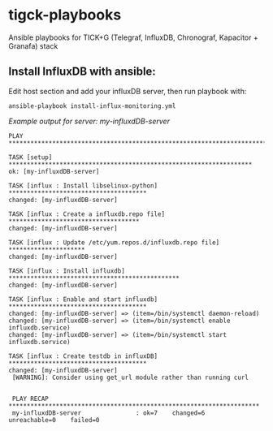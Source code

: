 # tigck-playbooks
Ansible playbooks for TICK+G (Telegraf, InfluxDB, Chronograf, Kapacitor + Granafa) stack



Install InfluxDB with ansible:
-----------------------------

Edit host section and add your influxDB server, then run playbook with:


`ansible-playbook install-influx-monitoring.yml`


*Example output for server: my-influxdDB-server* 

```
PLAY ***************************************************************************

TASK [setup] *******************************************************************
ok: [my-influxdDB-server]

TASK [influx : Install libselinux-python] **************************************
changed: [my-influxdDB-server]

TASK [influx : Create a influxdb.repo file] ************************************
changed: [my-influxdDB-server]

TASK [influx : Update /etc/yum.repos.d/influxdb.repo file] *********************
changed: [my-influxdDB-server]

TASK [influx : Install influxdb] ***********************************************
changed: [my-influxdDB-server]

TASK [influx : Enable and start influxdb] **************************************
changed: [my-influxdDB-server] => (item=/bin/systemctl daemon-reload)
changed: [my-influxdDB-server] => (item=/bin/systemctl enable influxdb.service)
changed: [my-influxdDB-server] => (item=/bin/systemctl start influxdb.service)

TASK [influx : Create testdb in influxDB] **************************************
changed: [my-influxdDB-server]
 [WARNING]: Consider using get_url module rather than running curl
 
 
 PLAY RECAP *********************************************************************
 my-influxdDB-server               : ok=7    changed=6    unreachable=0    failed=0   
```
